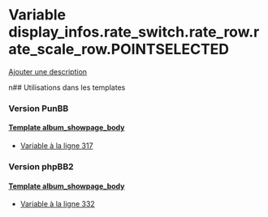 # Variable display_infos.rate_switch.rate_row.rate_scale_row.POINTSELECTED
[Ajouter une description](https://fa-tvars.appspot.com/display_infos.rate_switch.rate_row.rate_scale_row.POINTSELECTED)

n## Utilisations dans les templates

### Version PunBB

#### [Template album_showpage_body](punbb/album_showpage_body.md)
* [Variable à la ligne 317](../punbb/album_showpage_body.tpl#L317)

### Version phpBB2

#### [Template album_showpage_body](subsilver/album_showpage_body.md)
* [Variable à la ligne 332](../subsilver/album_showpage_body.tpl#L332)